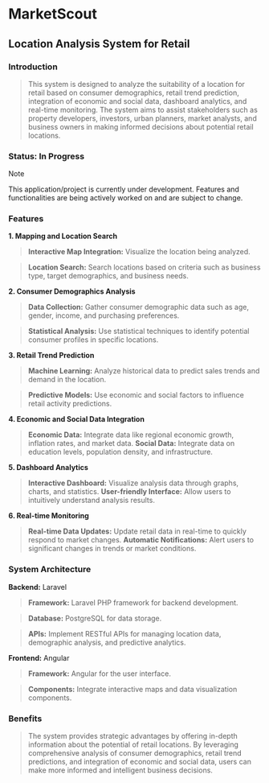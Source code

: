 # MarketScout
## Location Analysis System for Retail

### Introduction
> This system is designed to analyze the suitability of a location for retail based on consumer demographics, retail trend prediction, integration of economic and social data, dashboard analytics, and real-time monitoring. The system aims to assist stakeholders such as property developers, investors, urban planners, market analysts, and business owners in making informed decisions about potential retail locations.

### Status: In Progress
> [!NOTE]
> This application/project is currently under development. Features and functionalities are being actively worked on and are subject to change.

### Features
**1. Mapping and Location Search**
  > **Interactive Map Integration:** Visualize the location being analyzed.

  > **Location Search:** Search locations based on criteria such as business type, target demographics, and business needs.

**2. Consumer Demographics Analysis**
  > **Data Collection:** Gather consumer demographic data such as age, gender, income, and purchasing preferences.

  > **Statistical Analysis:** Use statistical techniques to identify potential consumer profiles in specific locations.

**3. Retail Trend Prediction**
  > **Machine Learning:** Analyze historical data to predict sales trends and demand in the location.

  > **Predictive Models:** Use economic and social factors to influence retail activity predictions.

**4. Economic and Social Data Integration**
  > **Economic Data:** Integrate data like regional economic growth, inflation rates, and market data.
  > **Social Data:** Integrate data on education levels, population density, and infrastructure.

**5. Dashboard Analytics**
  > **Interactive Dashboard:** Visualize analysis data through graphs, charts, and statistics.
  > **User-friendly Interface:** Allow users to intuitively understand analysis results.

**6. Real-time Monitoring**
  > **Real-time Data Updates:** Update retail data in real-time to quickly respond to market changes.
  > **Automatic Notifications:** Alert users to significant changes in trends or market conditions.

### System Architecture
**Backend:** Laravel

  > **Framework:** Laravel PHP framework for backend development.

  > **Database:** PostgreSQL for data storage.

  > **APIs:** Implement RESTful APIs for managing location data, demographic analysis, and predictive analytics.

**Frontend:** Angular
  > **Framework:** Angular for the user interface.

  > **Components:** Integrate interactive maps and data visualization components.

### Benefits
> The system provides strategic advantages by offering in-depth information about the potential of retail locations. By leveraging comprehensive analysis of consumer demographics, retail trend predictions, and integration of economic and social data, users can make more informed and intelligent business decisions.
